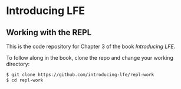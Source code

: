 # Introducing LFE

## Working with the REPL

This is the code repository for Chapter 3 of the book *Introducing LFE*.

To follow along in the book, clone the repo and change your working directory:

```bash
$ git clone https://github.com/introducing-lfe/repl-work
$ cd repl-work
```
